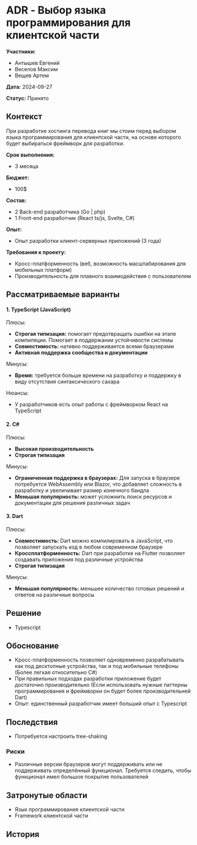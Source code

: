 # ADR \- Выбор языка программирования для клиентской части

**Участники:**

- Антышев Евгений  
- Веселов Максим  
- Вещев Артем

**Дата:** 2024-09-27

**Статус:** Принято

## Контекст

При разработке хостинга перевода книг мы стоим перед выбором языка программирования для клиентской части, на основе которого будет выбираться фреймворк для разработки.

**Срок выполнения:**

- 3 месяца

**Бюджет:**

- 100$

**Состав:**

- 2 Back-end разработчика (Go | php)  
- 1 Front-end разработчик (React ts/js, Svelte, C\#)

**Опыт:**

- Опыт разработки клиент-серверных приложений (3 года)

**Требования к проекту:**

- Кросс-платформенность (веб, возможность масштабирования для мобильных платформ)  
- Производительность для плавного взаимодействия с пользователем

## Рассматриваемые варианты

#### **1\. TypeScript (JavaScript)**

Плюсы:

- **Строгая типизация:** помогает предотвращать ошибки на этапе компиляции. Помогает в  поддержании устойчивости системы   
- **Совместимость:** нативно поддерживается всеми браузерами  
- **Активная поддержка сообщества и документации**

Минусы:

- **Время:** требуется больше времени на разработку и поддержку в виду отсутствия синтаксического сахара

Нюансы:

- У разработчиков есть опыт работы с фреймворком React на TypeScript

#### **2\. C\#**

Плюсы:

- **Высокая производительность**  
- **Строгая типизация**

Минусы:

- **Ограниченная поддержка в браузерах:** Для запуска в браузере потребуется WebAssembly или Blazor, что добавляет сложность в разработку и увеличивает размер конечного бандла  
- **Меньшая популярность:** может усложнить поиск ресурсов и документации для решения различных задач

#### **3\. Dart**

Плюсы:

- **Совместимость:** Dart можно компилировать в JavaScript, что позволяет запускать код в любом современном браузере  
- **Кроссплатформенность:** Dart при разработке на Flutter позволяет создавать приложения под различные устройства  
- **Строгая типизация**

Минусы:

- **Меньшая популярность:** меньшее количество готовых решений и ответов на различные вопросы

## Решение

- Typescript

## Обоснование

- Кросс-платформенность позволяет одновременно разрабатывать как под десктопные устройства, так и под мобильные телефоны  (Более легкая относительно C#)
- При правильных подходах разработки приложение будет достаточно производительно (Если использовать нужные паттерны программирования и фреймворки он будет более производительней Dart)
- Опыт: единственный разработчик имеет больший опыт с Typescript

## Последствия

- Потребуется настроить tree-shaking

### Риски

- Различные версии браузеров могут поддерживать или не поддерживать определённый функционал. Требуется следить, чтобы функционал имел большое покрытие пользователей

## Затронутые области

- Язык программирования клиентской части  
- Framework клиентской части

## История

